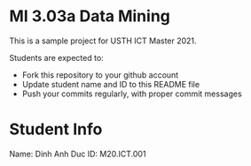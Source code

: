 MI 3.03a Data Mining
=============================================

This is a sample project for USTH ICT Master 2021.

Students are expected to:

* Fork this repository to your github account
* Update student name and ID to this README file
* Push your commits regularly, with proper commit messages

Student Info
=======================
Name: Dinh Anh Duc
ID: M20.ICT.001

